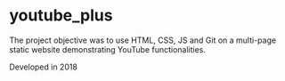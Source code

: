 # youtube_plus
The project objective was to use HTML, CSS, JS and Git on a multi-page static website demonstrating YouTube functionalities.

Developed in 2018
